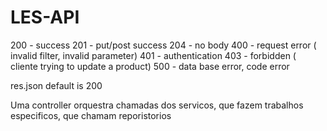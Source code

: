 # LES-API


200 - success
201 - put/post success
204 - no body
400 - request error ( invalid filter, invalid parameter)
401 - authentication
403 - forbidden ( cliente trying to update a product)
500 - data base error, code error

res.json default is 200

Uma controller orquestra chamadas dos servicos, que fazem trabalhos especificos, que chamam reporistorios